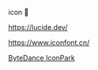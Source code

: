 icon 📱

https://lucide.dev/

https://www.iconfont.cn/

[ByteDance IconPark](https://iconpark.oceanengine.com/official)
